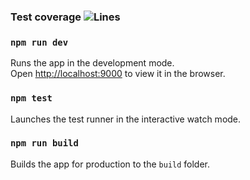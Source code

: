 ### Test coverage ![Lines](https://img.shields.io/badge/lines-8.1%25-red.svg?style=flat)


### `npm run dev`

Runs the app in the development mode.\
Open [http://localhost:9000](http://localhost:9000) to view it in the browser.

### `npm test`

Launches the test runner in the interactive watch mode.

### `npm run build`

Builds the app for production to the `build` folder.
